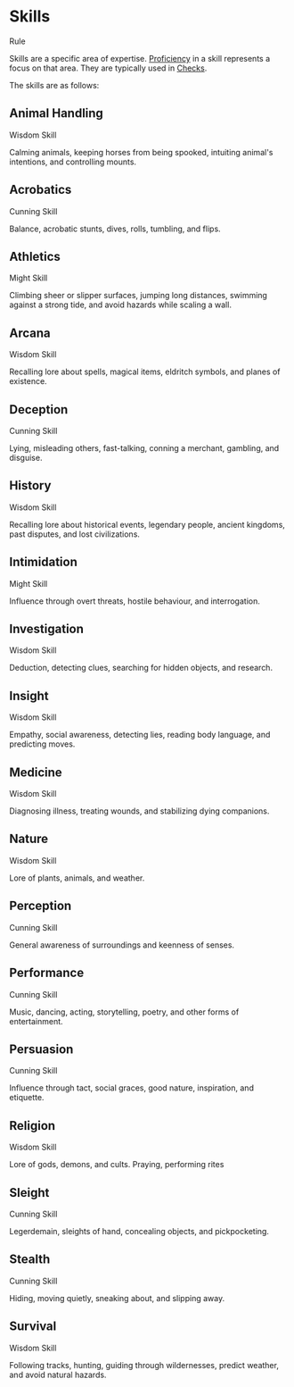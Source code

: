 # Skills

Rule

Skills are a specific area of expertise. [Proficiency](pages/rules/proficiency.md) in a skill represents a focus on that area. They are typically used in [Checks](pages/rules/rolling/checks.md).

The skills are as follows:

<section class="small summaries">

<section class="summary">

## Animal Handling

Wisdom Skill

Calming animals, keeping horses from being spooked, intuiting animal's intentions, and controlling mounts.

</section>

<section class="summary">

## Acrobatics

Cunning Skill

Balance, acrobatic stunts, dives, rolls, tumbling, and flips.

</section>

<section class="summary">

## Athletics

Might Skill

Climbing sheer or slipper surfaces, jumping long distances, swimming against a strong tide, and avoid hazards while scaling a wall.

</section>

<section class="summary">

## Arcana

Wisdom Skill

Recalling lore about spells, magical items, eldritch symbols, and planes of existence.

</section>

<section class="summary">

## Deception

Cunning Skill

Lying, misleading others, fast-talking, conning a merchant, gambling, and disguise.

</section>

<section class="summary">

## History

Wisdom Skill

Recalling lore about historical events, legendary people, ancient kingdoms, past disputes, and lost civilizations.

</section>

<section class="summary">

## Intimidation

Might Skill

Influence through overt threats, hostile behaviour, and interrogation.

</section>

<section class="summary">

## Investigation

Wisdom Skill

Deduction, detecting clues, searching for hidden objects, and research.

</section>

<section class="summary">

## Insight

Wisdom Skill

Empathy, social awareness, detecting lies, reading body language, and predicting moves.

</section>

<section class="summary">

## Medicine

Wisdom Skill

Diagnosing illness, treating wounds, and stabilizing dying companions.

</section>

<section class="summary">

## Nature

Wisdom Skill

Lore of plants, animals, and weather.

</section>

<section class="summary">

## Perception

Cunning Skill

General awareness of surroundings and keenness of senses.

</section>

<section class="summary">

## Performance

Cunning Skill

Music, dancing, acting, storytelling, poetry, and other forms of entertainment.

</section>

<section class="summary">

## Persuasion

Cunning Skill

Influence through tact, social graces, good nature, inspiration, and etiquette.

</section>

<section class="summary">

## Religion

Wisdom Skill

Lore of gods, demons, and cults. Praying, performing rites

</section>

<section class="summary">

## Sleight

Cunning Skill

Legerdemain, sleights of hand, concealing objects, and pickpocketing.

</section>

<section class="summary">

## Stealth

Cunning Skill

Hiding, moving quietly, sneaking about, and slipping away.

</section>

<section class="summary">

## Survival

Wisdom Skill

Following tracks, hunting, guiding through wildernesses, predict weather, and avoid natural hazards.

</section>
</section>
